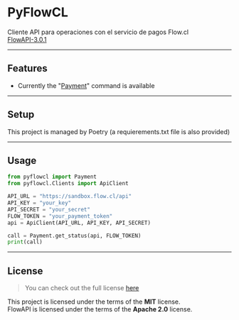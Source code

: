 PyFlowCL
============

Cliente API para operaciones con el servicio de pagos Flow.cl  
[FlowAPI-3.0.1](https://www.flow.cl/docs/api.html) 

---

## Features
- Currently the "[Payment](https://www.flow.cl/docs/api.html#tag/payment)" command is available


---

## Setup
This project is managed by Poetry (a requierements.txt file is also provided)

---

## Usage
```python
from pyflowcl import Payment
from pyflowcl.Clients import ApiClient

API_URL = "https://sandbox.flow.cl/api"
API_KEY = "your_key"
API_SECRET = "your_secret"
FLOW_TOKEN = "your_payment_token"
api = ApiClient(API_URL, API_KEY, API_SECRET)

call = Payment.get_status(api, FLOW_TOKEN)
print(call)
```

---

## License
>You can check out the full license [here](https://github.com/mariofix/pyflowcl/blob/stable-v3/LICENSE)

This project is licensed under the terms of the **MIT** license.  
FlowAPI is licensed under the terms of the **Apache 2.0** license.

